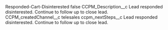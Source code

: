 <?xml version="1.0" encoding="UTF-8"?>
<CustomMetadata xmlns="http://soap.sforce.com/2006/04/metadata" xmlns:xsi="http://www.w3.org/2001/XMLSchema-instance" xmlns:xsd="http://www.w3.org/2001/XMLSchema">
    <label>Responded-Cart-Disinterested</label>
    <protected>false</protected>
    <values>
        <field>CCPM_Description__c</field>
        <value xsi:type="xsd:string">Lead responded disinterested. Continue to follow up to close lead.</value>
    </values>
    <values>
        <field>CCPM_createdChannel__c</field>
        <value xsi:type="xsd:string">telesales</value>
    </values>
    <values>
        <field>ccpm_nextSteps__c</field>
        <value xsi:type="xsd:string">Lead responded disinterested. Continue to follow up to close lead.</value>
    </values>
</CustomMetadata>
